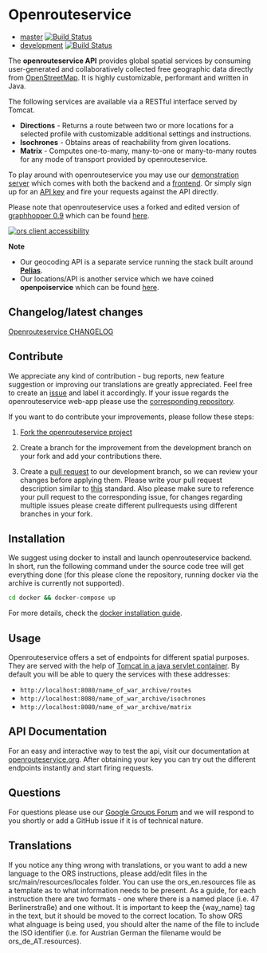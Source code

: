 # Openrouteservice

- [master](https://github.com/GIScience/openrouteservice) [![Build Status](https://travis-ci.org/GIScience/openrouteservice.svg?branch=master)](https://travis-ci.org/GIScience/openrouteservice)
- [development](https://github.com/GIScience/openrouteservice/tree/development) [![Build Status](https://travis-ci.org/GIScience/openrouteservice.svg?branch=development)](https://travis-ci.org/GIScience/openrouteservice)

The **openrouteservice API** provides global spatial services by consuming user-generated and collaboratively collected free geographic data directly from [OpenStreetMap](http://www.openstreetmap.org). It is highly customizable, performant and written in Java.

The following services are available via a RESTful interface served by Tomcat.
- **Directions** - Returns a route between two or more locations for a selected profile with customizable additional settings and instructions.
- **Isochrones** - Obtains areas of reachability from given locations.
- **Matrix** - Computes one-to-many, many-to-one or many-to-many routes for any mode of transport provided by openrouteservice.

To play around with openrouteservice you may use our [demonstration server](https://maps.openrouteservice.org) which comes with both the backend and a [frontend](https://github.com/GIScience/openrouteservice-app). Or simply sign up for an [API key](https://openrouteservice.org) and fire your requests against the API directly.

Please note that openrouteservice uses a forked and edited version of [graphhopper 0.9](https://github.com/GIScience/graphhopper) which can be found [here](https://github.com/GIScience/graphhopper).

[![ors client accessibility](https://user-images.githubusercontent.com/23240110/30385487-9eac96b8-98a7-11e7-9357-afd4df8fccdf.png)](https://openrouteservice.org/reach)

**Note**
- Our geocoding API is a separate service running the stack built around [**Pelias**](https://github.com/pelias/pelias).
- Our locations/API is another service which we have coined **openpoiservice** which can be found [here](https://github.com/GIScience/openpoiservice).


## Changelog/latest changes

[Openrouteservice CHANGELOG](https://github.com/GIScience/openrouteservice/blob/master/CHANGELOG.md)

## Contribute

We appreciate any kind of contribution - bug reports, new feature suggestion or improving our translations are greatly appreciated. Feel free to create an [issue](https://github.com/GIScience/openrouteservice/issues) and label it accordingly. If your issue regards the openrouteservice web-app please use the [corresponding repository](https://github.com/GIScience/openrouteservice-app/issues).

If you want to do contribute your improvements, please follow these steps:

  1. [Fork the openrouteservice project](https://help.github.com/articles/fork-a-repo)
  
  2. Create a branch for the improvement from the development branch on your fork and add your contributions there.
  
  3. Create a [pull request](https://help.github.com/articles/using-pull-requests) to our development branch, so we can review your changes before applying them. Please write your pull request description similar to [this](http://api.coala.io/en/latest/Developers/Writing_Good_Commits.html) standard. Also please make sure to reference your pull request to the corresponding issue, for changes regarding multiple issues please create different pullrequests using different branches in your fork.


## Installation

We suggest using docker to install and launch openrouteservice backend. In short, run the following command under the source code tree will get everything done (for this please
clone the repository, running docker via the archive is currently not supported).

```bash
cd docker && docker-compose up
```

For more details, check the [docker installation guide](docker/README.md).

## Usage

Openrouteservice offers a set of endpoints for different spatial purposes. They are served with the help of [Tomcat in a java servlet container](https://github.com/GIScience/openrouteservice/blob/master/openrouteservice/WebContent/WEB-INF/web.xml). By default you will be able to query the services with these addresses:

- `http://localhost:8080/name_of_war_archive/routes`
- `http://localhost:8080/name_of_war_archive/isochrones`
- `http://localhost:8080/name_of_war_archive/matrix`

## API Documentation

For an easy and interactive way to test the api, visit our documentation at [openrouteservice.org](https://openrouteservice.org).
After obtaining your key you can try out the different endpoints instantly and start firing requests.


## Questions

For questions please use our [Google Groups Forum](https://groups.google.com/forum/#!forum/openrouteservice) and we will respond to you shortly or add a GitHub issue if it is of technical nature.

## Translations

If you notice any thing wrong with translations, or you want to add a new language to the ORS instructions, please add/edit files in the src/main/resources/locales folder. You can use the ors_en.resources file as a template as to what information needs to be present.
As a guide, for each instruction there are two formats - one where there is a named place (i.e. 47 Berlinerstraße) and one without. It is important to keep the {way_name} tag in the text, but it should be moved to the correct location.
To show ORS what alnguage is being used, you should alter the name of the file to include the ISO identifier (i.e. for Austrian German the filename would be ors_de_AT.resources).
